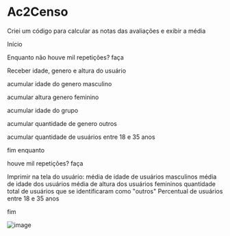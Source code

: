 # Ac2Censo

Criei um código para calcular as notas das avaliações e exibir a média

Início

Enquanto não houve mil repetições? faça

Receber idade, genero e altura do usuário

acumular idade do genero masculino

acumular altura genero feminino

acumular idade do grupo

acumular quantidade de genero outros

acumular quantidade de usuários entre 18 e 35 anos

fim enquanto

houve mil repetições? faça

Imprimir na tela do usuário: 
média de idade de usuários masculinos
média de idade dos usuários
média de altura dos usuários femininos
quantidade total de usuários que se identificaram como "outros"
Percentual de usuários entre 18 e 35 anos

fim


![image](https://user-images.githubusercontent.com/103973445/169919721-d0489342-1200-4b72-bc44-c6196dc05c9d.png)

